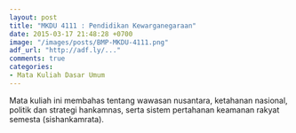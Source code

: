 ```yaml
---
layout: post
title: "MKDU 4111 : Pendidikan Kewarganegaraan"
date: 2015-03-17 21:48:28 +0700
image: "/images/posts/BMP-MKDU-4111.png"
adf_url: "http://adf.ly/..."
comments: true
categories: 
- Mata Kuliah Dasar Umum
---
```

Mata kuliah ini membahas tentang wawasan nusantara, ketahanan nasional, politik dan strategi hankamnas, serta sistem pertahanan keamanan rakyat semesta (sishankamrata).